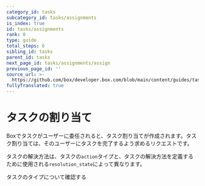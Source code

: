 ```yaml
---
category_id: tasks
subcategory_id: tasks/assignments
is_index: true
id: tasks/assignments
rank: 0
type: guide
total_steps: 6
sibling_id: tasks
parent_id: tasks
next_page_id: tasks/assignments/assign
previous_page_id: ''
source_url: >-
  https://github.com/box/developer.box.com/blob/main/content/guides/tasks/assignments/index.md
fullyTranslated: true
---
```

# タスクの割り当て

Boxでタスクがユーザーに委任されると、タスク割り当てが作成されます。タスク割り当ては、そのユーザーにタスクを完了するよう求めるリクエストです。

タスクの解決方法は、タスクの`action`タイプと、タスクの解決方法を定義するために使用される`resolution_state`によって異なります。

<CTA to="g://tasks">

タスクのタイプについて確認する

</CTA>